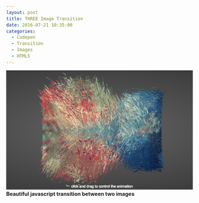 ```yaml
---
layout: post
title: THREE Image Transition
date: 2016-07-21 10:35:00
categories:
  - Codepen
  - Transition
  - Images
  - HTML5
---
```



[![Photo Transition by Szenia Zadvornykh](/uploads/versions/image-2016-10-28-at-10-39-17-am---x0-0-819-525-819-525x---.png)](http://codepen.io/zadvorsky/pen/PNXbGo/#code-area)**Beautiful javascript transition between two images**